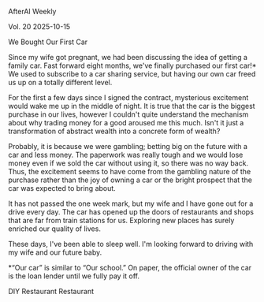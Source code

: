 AfterAI Weekly

Vol. 20
2025-10-15

We Bought Our First Car

Since my wife got pregnant, we had been discussing the idea of
getting a family car. Fast forward eight months, we've finally purchased
our first car!* We used to subscribe to a car sharing service, but
having our own car freed us up on a totally different level.

For the first a few days since I signed the contract,
mysterious excitement would wake me up in the middle
of night. It is true that the car is the biggest purchase
in our lives, however I couldn't quite understand the
mechanism about why trading money for a good aroused me this much.
Isn't it just a transformation of abstract wealth into a concrete form of wealth?

Probably, it is because we were gambling;
betting big on the future with a car and less
money. The paperwork was really tough and
we would lose money even if we sold the car
without using it, so there was no way back. Thus,
the excitement seems to have come from
the gambling nature of the purchase rather than
the joy of owning a car or the bright prospect that the car was expected
to bring about.

It has not passed the one week mark, but my wife and I have gone
out for a drive every day. The car has opened up the doors of
restaurants and shops that are far from train stations for us.
Exploring new places has surely enriched our quality of lives.

These days, I've been able to sleep well. I'm looking forward to driving
with my wife and our future baby.

*“Our car” is similar to “Our school.” On paper, the official owner of the car is the loan lender until we fully pay it off.

DIY
Restaurant
Restaurant
